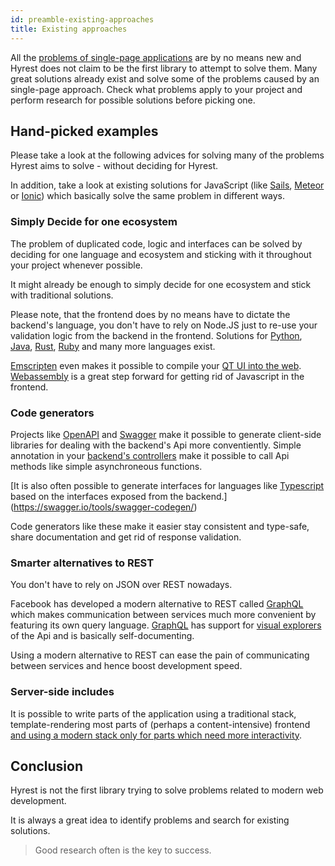 ```yaml
---
id: preamble-existing-approaches
title: Existing approaches
---
```


All the [problems of single-page applications](preamble-problems-with-spas) are by no means new and Hyrest does not claim to be the first library to attempt to solve them.
Many great solutions already exist and solve some of the problems caused by an single-page approach.
Check what problems apply to your project and perform research for possible solutions before picking one.

## Hand-picked examples

Please take a look at the following advices for solving many of the problems Hyrest aims to solve - without deciding for Hyrest.

In addition, take a look at existing solutions for JavaScript (like [Sails](https://sailsjs.com/), [Meteor](https://www.meteor.com/) or [Ionic](https://ionicframework.com/)) which basically solve the same problem in different ways.

### Simply Decide for one ecosystem

The problem of duplicated code, logic and interfaces can be solved by deciding for one language and ecosystem and sticking with it throughout your project whenever possible.

It might already be enough to simply decide for one ecosystem and stick with traditional solutions.

Please note, that the frontend does by no means have to dictate the backend's language, you don't have to rely on Node.JS just to re-use your validation logic from the backend in the frontend.
Solutions for [Python](https://www.transcrypt.org/), [Java](http://www.gwtproject.org/), [Rust](https://github.com/DenisKolodin/yew), [Ruby](https://opalrb.com/) and many more languages exist.

[Emscripten](https://github.com/kripken/emscripten) even makes it possible to compile your [QT UI into the web](https://wiki.qt.io/Qt_for_WebAssembly).
[Webassembly](https://webassembly.org/) is a great step forward for getting rid of Javascript in the frontend.

### Code generators

Projects like [OpenAPI](https://www.openapis.org/) and [Swagger](https://swagger.io/) make it possible to generate client-side libraries for dealing with the backend's Api more conventiently.
Simple annotation in your [backend's controllers](https://pypi.org/project/flask-apispec/) make it possible to call Api methods like simple asynchroneous functions.

[It is also often possible to generate interfaces for languages like [Typescript](https://www.typescriptlang.org/) based on the interfaces exposed from the backend.](https://swagger.io/tools/swagger-codegen/)

Code generators like these make it easier stay consistent and type-safe, share documentation and get rid of response validation.

### Smarter alternatives to REST

You don't have to rely on JSON over REST nowadays.

Facebook has developed a modern alternative to REST called [GraphQL](https://graphql.org/) which makes communication between services much more convenient by featuring its own query language.
[GraphQL](https://graphql.org/) has support for [visual explorers](https://github.com/graphql/graphiql) of the Api and is basically self-documenting.

Using a modern alternative to REST can ease the pain of communicating between services and hence boost development speed.

### Server-side includes

It is possible to write parts of the application using a traditional stack, template-rendering most parts of (perhaps a content-intensive) frontend [and using a modern stack only for parts which need more interactivity](https://en.wikipedia.org/wiki/Server_Side_Includes).

## Conclusion

Hyrest is not the first library trying to solve problems related to modern web development.

It is always a great idea to identify problems and search for existing solutions.

> Good research often is the key to success.
